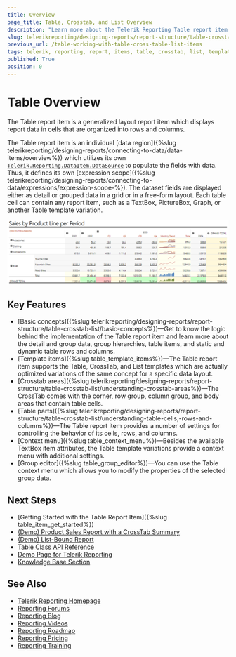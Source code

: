 ```yaml
---
title: Overview
page_title: Table, Crosstab, and List Overview 
description: "Learn more about the Telerik Reporting Table report item and how to use its supported table, crosstab, and list template variations."
slug: telerikreporting/designing-reports/report-structure/table-crosstab-list/overview
previous_url: /table-working-with-table-cross-table-list-items
tags: telerik, reporting, report, items, table, crosstab, list, templates, overview
published: True
position: 0
---
```


# Table Overview

The Table report item is a generalized layout report item which displays report data in cells that are organized into rows and columns. 

The Table report item is an individual [data region]({%slug telerikreporting/designing-reports/connecting-to-data/data-items/overview%}) which utilizes its own [`Telerik.Reporting.DataItem.DataSource`](/reporting/api/Telerik.Reporting.DataItem#Telerik_Reporting_DataItem_DataSource) to populate the fields with data. Thus, it defines its own [expression scope]({%slug telerikreporting/designing-reports/connecting-to-data/expressions/expression-scope-%}). The dataset fields are displayed either as detail or grouped data in a grid or in a free-form layout. Each table cell can contain any report item, such as a TextBox, PictureBox, Graph, or another Table template variation. 

![Crosstab from Product Sales online demo](images/TableOverview_ProductSalesDemo_01.png)

## Key Features 

* [Basic concepts]({%slug telerikreporting/designing-reports/report-structure/table-crosstab-list/basic-concepts%})&mdash;Get to know the logic behind the implementation of the Table report item and learn more about the detail and group data, group hierarchies, table items, and static and dynamic table rows and columns.
* [Template items]({%slug table_template_items%})&mdash;The Table report item supports the Table, CrossTab, and List templates which are actually optimized variations of the same concept for a specific data layout.
* [Crosstab areas]({%slug telerikreporting/designing-reports/report-structure/table-crosstab-list/understanding-crosstab-areas%})&mdash;The CrossTab comes with the corner, row group, column group, and body areas that contain table cells.
* [Table parts]({%slug telerikreporting/designing-reports/report-structure/table-crosstab-list/understanding-table-cells,-rows-and-columns%})&mdash;The Table report item provides a number of settings for controlling the behavior of its cells, rows, and columns.
* [Context menu]({%slug table_context_menu%})&mdash;Besides the available TextBox item attributes, the Table template variations provide a context menu with additional settings.
* [Group editor]({%slug table_group_editor%})&mdash;You can use the Table context menu which allows you to modify the properties of the selected group data. 

## Next Steps 

* [Getting Started with the Table Report Item]({%slug table_item_get_started%})
* [(Demo) Product Sales Report with a CrossTab Summary](https://demos.telerik.com/reporting/product-sales)
* [(Demo) List-Bound Report](https://demos.telerik.com/reporting/list-bound-report)
* [Table Class API Reference](/api/telerik.reporting.table)
* [Demo Page for Telerik Reporting](https://demos.telerik.com/reporting) 
* [Knowledge Base Section](/knowledge-base)

## See Also 

* [Telerik Reporting Homepage](https://www.telerik.com/products/reporting)
* [Reporting Forums](https://www.telerik.com/forums/reporting)
* [Reporting Blog](https://www.telerik.com/blogs/tag/reporting)
* [Reporting Videos](https://www.telerik.com/videos/reporting)
* [Reporting Roadmap](https://www.telerik.com/support/whats-new/reporting/roadmap)
* [Reporting Pricing](https://www.telerik.com/purchase/individual/reporting)
* [Reporting Training](https://learn.telerik.com/learn/course/external/view/elearning/19/reporting-report-server-training)

